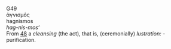 G49  
ἁγνισμός  
hagnismos  
*hag-nis-mos‘*  
From [48](g0048) a *cleansing* (the act), that is, (ceremonially)
*lustration:* - purification.  
